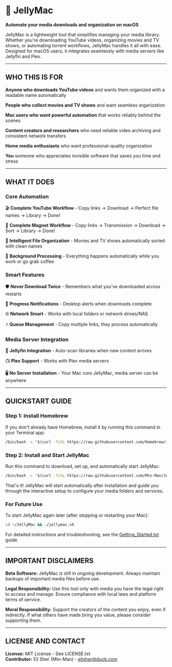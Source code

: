 # 🪼 JellyMac

**Automate your media downloads and organization on macOS**

JellyMac is a lightweight tool that simplifies managing your media library. Whether you're downloading YouTube videos, organizing movies and TV shows, or automating torrent workflows, JellyMac handles it all with ease. Designed for macOS users, it integrates seamlessly with media servers like Jellyfin and Plex.

---

## WHO THIS IS FOR

**Anyone who downloads YouTube videos** and wants them organized with a readable name automatically 

**People who collect movies and TV shows** and want seamless organization 

**Mac users who want powerful automation** that works reliably behind the scenes  

**Content creators and researchers** who need reliable video archiving and consistent network transfers 

**Home media enthusiasts** who want professional-quality organization

**You**  someone who appreciates invisible software that saves you time and stress

---

## WHAT IT DOES

### Core Automation

🎬 **Complete YouTube Workflow** - Copy links → Download → Perfect file names → Library → Done!

🧲 **Complete Magnet Workflow** - Copy links → Transmission → Download → Sort → Library → Done!

📁 **Intelligent File Organization** - Movies and TV shows automatically sorted with clean names  

🔄 **Background Processing** - Everything happens automatically while you work or go grab coffee  

### Smart Features 

🛡️ **Never Download Twice** - Remembers what you've downloaded across restarts 

📱 **Progress Notifications** - Desktop alerts when downloads complete  

🌐 **Network Smart** - Works with local folders or network drives/NAS  

⚡ **Queue Management** - Copy multiple links, they process automatically  

### Media Server Integration

🪼 **Jellyfin Integration** - Auto-scan libraries when new content arrives

📺 **Plex Support** - Works with Plex media servers  

🖥️ **No Server Installation** - Your Mac runs JellyMac, media server can be anywhere

---

## QUICKSTART GUIDE

### Step 1: Install Homebrew

If you don't already have Homebrew, install it by running this command in your Terminal app:

```bash
/bin/bash -c "$(curl -fsSL https://raw.githubusercontent.com/Homebrew/install/HEAD/install.sh)"
```

### Step 2: Install and Start JellyMac

Run this command to download, set up, and automatically start JellyMac:

```bash
/bin/bash -c "$(curl -fsSL https://raw.githubusercontent.com/Mtn-Man/JellyMac/dev/install.sh)"
```

That's it! JellyMac will start automatically after installation and guide you through the interactive setup to configure your media folders and services.

### For Future Use

To start JellyMac again later (after stopping or restarting your Mac):

```bash
cd ~/JellyMac && ./jellymac.sh
```

For detailed instructions and troubleshooting, see the [Getting_Started.txt](Getting_Started.txt) guide.

---

## IMPORTANT DISCLAIMERS

**Beta Software:** JellyMac is still in ongoing development. Always maintain backups of important media files before use.

**Legal Responsibility:** Use this tool only with media you have the legal right to access and manage. Ensure compliance with local laws and platform terms of service.

**Moral Responsibility:** Support the creators of the content you enjoy, even if indirectly. If what others have made bring you value, please consider supporting them.

---

## LICENSE AND CONTACT

**License:** MIT License - See LICENSE.txt  
**Contributor:** Eli Sher (Mtn-Man) - elisher@duck.com
